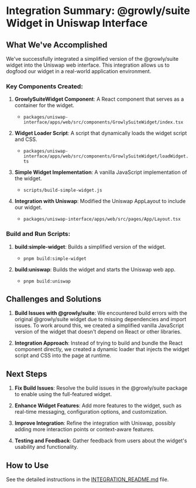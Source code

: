 # Integration Summary: @growly/suite Widget in Uniswap Interface

## What We've Accomplished

We've successfully integrated a simplified version of the @growly/suite widget into the Uniswap web interface. This integration allows us to dogfood our widget in a real-world application environment.

### Key Components Created:

1. **GrowlySuiteWidget Component**: A React component that serves as a container for the widget.

   - `packages/uniswap-interface/apps/web/src/components/GrowlySuiteWidget/index.tsx`

2. **Widget Loader Script**: A script that dynamically loads the widget script and CSS.

   - `packages/uniswap-interface/apps/web/src/components/GrowlySuiteWidget/loadWidget.ts`

3. **Simple Widget Implementation**: A vanilla JavaScript implementation of the widget.

   - `scripts/build-simple-widget.js`

4. **Integration with Uniswap**: Modified the Uniswap AppLayout to include our widget.
   - `packages/uniswap-interface/apps/web/src/pages/App/Layout.tsx`

### Build and Run Scripts:

1. **build:simple-widget**: Builds a simplified version of the widget.

   - `pnpm build:simple-widget`

2. **build:uniswap**: Builds the widget and starts the Uniswap web app.
   - `pnpm build:uniswap`

## Challenges and Solutions

1. **Build Issues with @growly/suite**: We encountered build errors with the original @growly/suite widget due to missing dependencies and import issues. To work around this, we created a simplified vanilla JavaScript version of the widget that doesn't depend on React or other libraries.

2. **Integration Approach**: Instead of trying to build and bundle the React component directly, we created a dynamic loader that injects the widget script and CSS into the page at runtime.

## Next Steps

1. **Fix Build Issues**: Resolve the build issues in the @growly/suite package to enable using the full-featured widget.

2. **Enhance Widget Features**: Add more features to the widget, such as real-time messaging, configuration options, and customization.

3. **Improve Integration**: Refine the integration with Uniswap, possibly adding more interaction points or context-aware features.

4. **Testing and Feedback**: Gather feedback from users about the widget's usability and functionality.

## How to Use

See the detailed instructions in the [INTEGRATION_README.md](./INTEGRATION_README.md) file.
